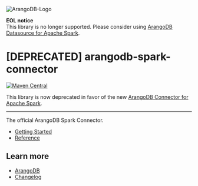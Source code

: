 ![ArangoDB-Logo](https://www.arangodb.com/docs/assets/arangodb_logo_2016_inverted.png)

**EOL notice**  
This library is no longer supported. Please consider using [ArangoDB Datasource for Apache Spark](https://github.com/arangodb/arangodb-spark-datasource).

# [DEPRECATED] arangodb-spark-connector

[![Maven Central](https://maven-badges.herokuapp.com/maven-central/com.arangodb/arangodb-spark-connector_2.12/badge.svg)](https://maven-badges.herokuapp.com/maven-central/com.arangodb/arangodb-spark-connector_2.12)

This library is now deprecated in favor of the new [ArangoDB Connector for Apache Spark](https://github.com/arangodb/arangodb-spark-datasource).

---

The official ArangoDB Spark Connector.

- [Getting Started](https://www.arangodb.com/docs/stable/drivers/spark-connector-getting-started.html)
- [Reference](https://www.arangodb.com/docs/stable/drivers/spark-connector-reference.html)

## Learn more

- [ArangoDB](https://www.arangodb.com/)
- [Changelog](ChangeLog.md)
